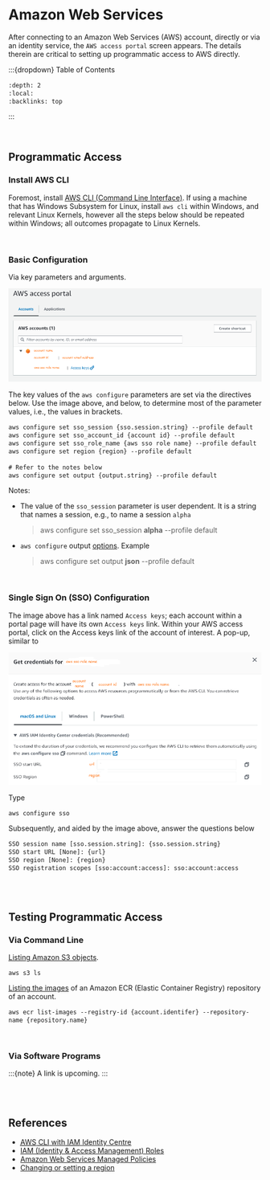 
# Amazon Web Services

After connecting to an Amazon Web Services (AWS) account, directly or via an identity service, the `AWS access portal` screen appears.  The details therein are critical to setting up programmatic access to AWS directly.

:::{dropdown} Table of Contents
```{contents}
:depth: 2
:local:
:backlinks: top
```
:::

<br>

## Programmatic Access

### Install AWS CLI

Foremost, install [AWS CLI (Command Line Interface)](https://docs.aws.amazon.com/cli/latest/userguide/getting-started-install.html#getting-started-install-instructions).  If using a machine that has Windows Subsystem for Linux, install `aws cli` within Windows, and relevant Linux Kernels, however all the steps below should be repeated within Windows; all outcomes propagate to Linux Kernels.

<br>

### Basic Configuration

Via key parameters and arguments.

<img src="../../_static/images/aws_access_portal.png" alt="Access Portal">

The key values of the `aws configure` parameters are set via the directives below.  Use the image above, and below, to determine most of the parameter values, i.e., the values in brackets. 

```shell
aws configure set sso_session {sso.session.string} --profile default
aws configure set sso_account_id {account id} --profile default
aws configure set sso_role_name {aws sso role name} --profile default
aws configure set region {region} --profile default

# Refer to the notes below
aws configure set output {output.string} --profile default
```

Notes: 
* The value of the `sso_session` parameter is user dependent.  It is a string that names a session, e.g., to name a session `alpha`
  > aws configure set sso_session **alpha** --profile default

* `aws configure` output [options](https://docs.aws.amazon.com/cli/latest/userguide/cli-configure-files.html#cli-config-output).  Example
  > aws configure set output **json** --profile default


<br>

### Single Sign On (SSO) Configuration

The image above has a link named `Access keys`; each account within a portal page will have its own `Access keys` link.  Within your AWS access portal, click on the Access keys link of the account of interest.  A pop-up, similar to   

<img src="../../_static/images/aws_access_credentials.png" alt="Access Credentials">


Type

```shell
aws configure sso
```

Subsequently, and aided by the image above, answer the questions below

```command
SSO session name [sso.session.string]: {sso.session.string}
SSO start URL [None]: {url}
SSO region [None]: {region}
SSO registration scopes [sso:account:access]: sso:account:access
```

<br>
<br>

## Testing Programmatic Access

### Via Command Line

[Listing Amazon S3 objects](https://awscli.amazonaws.com/v2/documentation/api/latest/reference/s3/ls.html).

```shell
aws s3 ls
```

[Listing the images](https://awscli.amazonaws.com/v2/documentation/api/latest/reference/ecr/list-images.html) of an Amazon ECR (Elastic Container Registry) repository of an account.

```shell
aws ecr list-images --registry-id {account.identifer} --repository-name {repository.name}
```

<br>

### Via Software Programs

:::{note} 
A link is upcoming.
:::


<br>
<br>

## References

* <a href="https://docs.aws.amazon.com/cli/latest/userguide/cli-configure-sso.html"><abbr title="Amazon Web Services">AWS</abbr> <abbr title="Command Line Interface">CLI</abbr> with <abbr title="Identity & Access Management">IAM</abbr> Identity Centre</a>
* [IAM (Identity & Access Management) Roles](https://docs.aws.amazon.com/IAM/latest/UserGuide/id_roles.html)
* [Amazon Web Services Managed Policies](https://docs.aws.amazon.com/aws-managed-policy/latest/reference/policy-list.html)
* [Changing or setting a region](https://docs.aws.amazon.com/awsconsolehelpdocs/latest/gsg/select-region.html)


<br>
<br>

<br>
<br>

<br>
<br>

<br>
<br>
